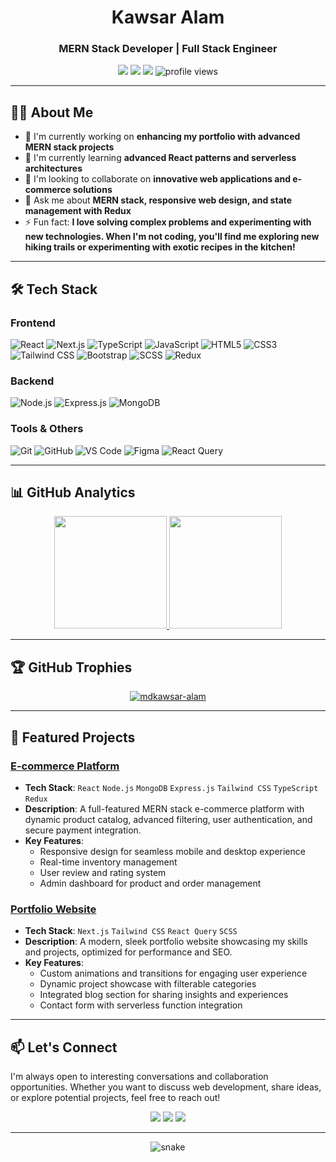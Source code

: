 <h1 align="center">Kawsar Alam</h1>
<h3 align="center">MERN Stack Developer | Full Stack Engineer</h3>

<p align="center">
  <a href="https://www.linkedin.com/in/md-kawsar-alam997/"><img src="https://img.shields.io/badge/-LinkedIn-0077B5?style=flat&logo=Linkedin&logoColor=white"/></a>
  <a href="https://twitter.com/mdkawsar-alam"><img src="https://img.shields.io/badge/-Twitter-1DA1F2?style=flat&logo=Twitter&logoColor=white"/></a>
  <a href="mdkawsaralam537@gmail.com"><img src="https://img.shields.io/badge/-Email-D14836?style=flat&logo=Gmail&logoColor=white"/></a>
  <img src="https://komarev.com/ghpvc/?username=mdkawsar-alam&label=Profile%20views&color=0e75b6&style=flat" alt="profile views" />
</p>

---

<h2>👨‍💻 About Me</h2>

- 🔭 I'm currently working on **enhancing my portfolio with advanced MERN stack projects**
- 🌱 I'm currently learning **advanced React patterns and serverless architectures**
- 👯 I'm looking to collaborate on **innovative web applications and e-commerce solutions**
- 💬 Ask me about **MERN stack, responsive web design, and state management with Redux**
- ⚡ Fun fact: **I love solving complex problems and experimenting with new technologies. When I'm not coding, you'll find me exploring new hiking trails or experimenting with exotic recipes in the kitchen!**

---

<h2>🛠 Tech Stack</h2>

<h3>Frontend</h3>

![React](https://img.shields.io/badge/-React-61DAFB?style=flat&logo=react&logoColor=black)
![Next.js](https://img.shields.io/badge/-Next.js-000000?style=flat&logo=next.js&logoColor=white)
![TypeScript](https://img.shields.io/badge/-TypeScript-3178C6?style=flat&logo=typescript&logoColor=white)
![JavaScript](https://img.shields.io/badge/-JavaScript-F7DF1E?style=flat&logo=javascript&logoColor=black)
![HTML5](https://img.shields.io/badge/-HTML5-E34F26?style=flat&logo=html5&logoColor=white)
![CSS3](https://img.shields.io/badge/-CSS3-1572B6?style=flat&logo=css3&logoColor=white)
![Tailwind CSS](https://img.shields.io/badge/-Tailwind_CSS-38B2AC?style=flat&logo=tailwind-css&logoColor=white)
![Bootstrap](https://img.shields.io/badge/-Bootstrap-7952B3?style=flat&logo=bootstrap&logoColor=white)
![SCSS](https://img.shields.io/badge/-SCSS-CC6699?style=flat&logo=sass&logoColor=white)
![Redux](https://img.shields.io/badge/-Redux-764ABC?style=flat&logo=redux&logoColor=white)

<h3>Backend</h3>

![Node.js](https://img.shields.io/badge/-Node.js-339933?style=flat&logo=node.js&logoColor=white)
![Express.js](https://img.shields.io/badge/-Express.js-000000?style=flat&logo=express&logoColor=white)
![MongoDB](https://img.shields.io/badge/-MongoDB-47A248?style=flat&logo=mongodb&logoColor=white)

<h3>Tools & Others</h3>

![Git](https://img.shields.io/badge/-Git-F05032?style=flat&logo=git&logoColor=white)
![GitHub](https://img.shields.io/badge/-GitHub-181717?style=flat&logo=github&logoColor=white)
![VS Code](https://img.shields.io/badge/-VS_Code-007ACC?style=flat&logo=visual-studio-code&logoColor=white)
![Figma](https://img.shields.io/badge/-Figma-F24E1E?style=flat&logo=figma&logoColor=white)
![React Query](https://img.shields.io/badge/-React_Query-FF4154?style=flat&logo=react-query&logoColor=white)

---

<h2>📊 GitHub Analytics</h2>

<p align="center">
<a href="https://github.com/mdkawsar-alam">
  <img height="180em" src="https://github-readme-stats.vercel.app/api?username=mdkawsar-alam&show_icons=true&theme=algolia&include_all_commits=true&count_private=true"/>
  <img height="180em" src="https://github-readme-stats.vercel.app/api/top-langs/?username=mdkawsar-alam&layout=compact&langs_count=8&theme=algolia"/>
</a>
</p>

---

<h2>🏆 GitHub Trophies</h2>

<p align="center">
  <a href="https://github.com/ryo-ma/github-profile-trophy">
    <img src="https://github-profile-trophy.vercel.app/?username=mdkawsar-alam&theme=algolia&column=7" alt="mdkawsar-alam" />
  </a>
</p>

---

<h2>🚀 Featured Projects</h2>

<h3><a href="https://github.com/mdkawsar-alam/project-1">E-commerce Platform</a></h3>

- **Tech Stack**: `React` `Node.js` `MongoDB` `Express.js` `Tailwind CSS` `TypeScript` `Redux`
- **Description**: A full-featured MERN stack e-commerce platform with dynamic product catalog, advanced filtering, user authentication, and secure payment integration.
- **Key Features**:
  - Responsive design for seamless mobile and desktop experience
  - Real-time inventory management
  - User review and rating system
  - Admin dashboard for product and order management

<h3><a href="https://github.com/mdkawsar-alam/project-2">Portfolio Website</a></h3>

- **Tech Stack**: `Next.js` `Tailwind CSS` `React Query` `SCSS`
- **Description**: A modern, sleek portfolio website showcasing my skills and projects, optimized for performance and SEO.
- **Key Features**:
  - Custom animations and transitions for engaging user experience
  - Dynamic project showcase with filterable categories
  - Integrated blog section for sharing insights and experiences
  - Contact form with serverless function integration

---

<h2>📫 Let's Connect</h2>

<p>
I'm always open to interesting conversations and collaboration opportunities. Whether you want to discuss web development, share ideas, or explore potential projects, feel free to reach out!
</p>

<p align="center">
<a href="https://linkedin.com/in/mdkawsar-alam"><img src="https://img.shields.io/badge/-Kawsar%20Alam-0077B5?style=for-the-badge&logo=Linkedin&logoColor=white"/></a>
<a href="mailto:your-email@example.com"><img src="https://img.shields.io/badge/-your.email@example.com-D14836?style=for-the-badge&logo=Gmail&logoColor=white"/></a>
<a href="https://twitter.com/mdkawsar-alam"><img src="https://img.shields.io/badge/-@mdkawsar__alam-1DA1F2?style=for-the-badge&logo=Twitter&logoColor=white"/></a>
</p>

---

<p align="center">
  <img src="https://github.com/mdkawsar-alam/mdkawsar-alam/blob/output/github-contribution-grid-snake.svg" alt="snake"></center>
</p>
